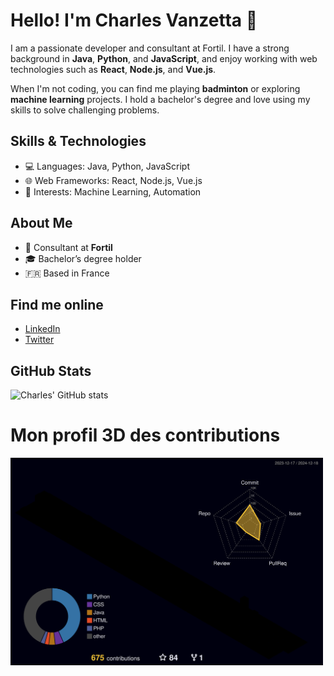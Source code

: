 # Hello! I'm Charles Vanzetta 👋

I am a passionate developer and consultant at Fortil. I have a strong background in **Java**, **Python**, and **JavaScript**, and enjoy working with web technologies such as **React**, **Node.js**, and **Vue.js**.

When I'm not coding, you can find me playing **badminton** or exploring **machine learning** projects. I hold a bachelor's degree and love using my skills to solve challenging problems.

## Skills & Technologies
- 💻 Languages: Java, Python, JavaScript
- 🌐 Web Frameworks: React, Node.js, Vue.js
- 🧠 Interests: Machine Learning, Automation

## About Me
- 🏢 Consultant at **Fortil**
- 🎓 Bachelor’s degree holder
- 🇫🇷 Based in France

## Find me online
- [LinkedIn](https://www.linkedin.com/in/charlesvanzetta/)
- [Twitter](https://twitter.com/charlesvanzetta)

## GitHub Stats
![Charles' GitHub stats](https://github-readme-stats.vercel.app/api?username=CVanzetta&show_icons=true&theme=dark)

# Mon profil 3D des contributions

<img src="profile-3d-contrib/profile-night-rainbow.svg" alt="3D Contributions" width="500px" />

